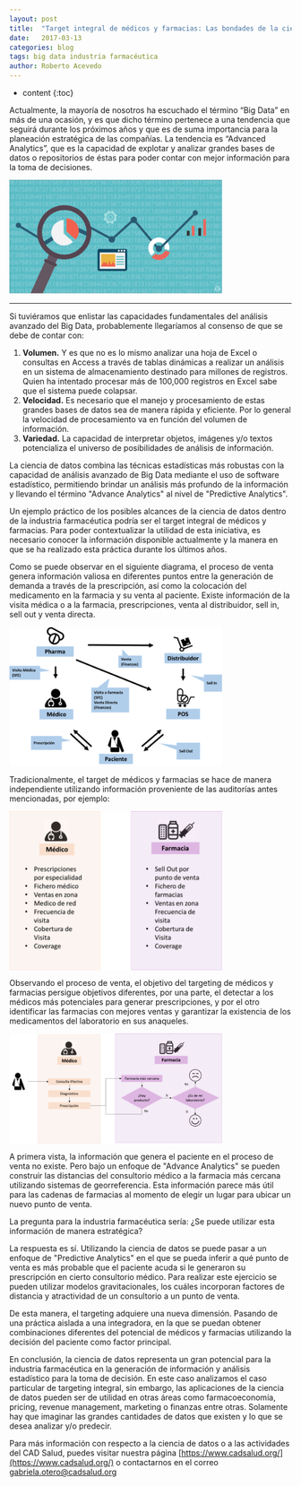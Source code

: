 ```yaml
---
layout: post
title:  "Target integral de médicos y farmacias: Las bondades de la ciencia de datos en la industria farmacéutica"
date:   2017-03-13
categories: blog
tags: big data industria farmacéutica
author: Roberto Acevedo
---
```

* content
{:toc}

Actualmente, la mayoría de nosotros ha escuchado el término “Big Data” en más de una ocasión, y es que dicho término pertenece a una tendencia que seguirá durante los próximos años y que es de suma importancia para la planeación estratégica de las compañías. La tendencia es “Advanced Analytics”, que es la capacidad de explotar y analizar grandes bases de datos o repositorios de éstas para poder contar con mejor información para la toma de decisiones.

<img src="/images-post/20170313target_integral/01_logo.png" width="380" align="midle"> 




---- 

Si tuviéramos que enlistar las capacidades fundamentales del análisis avanzado del Big Data, probablemente llegaríamos al consenso de que se debe de contar con:
1. **Volumen.** Y es que no es lo mismo analizar una hoja de Excel o consultas en Access a través de tablas dinámicas a realizar un análisis en un sistema de almacenamiento destinado para millones de registros. Quien ha intentado procesar más de 100,000 registros en Excel sabe que el sistema puede colapsar.
2. **Velocidad.** Es necesario que el manejo y procesamiento de estas grandes bases de datos sea de manera rápida y eficiente. Por lo general la velocidad de procesamiento va en función del volumen de información.
3. **Variedad.** La capacidad de interpretar objetos, imágenes y/o textos potencializa el universo de posibilidades de análisis de información.


La ciencia de datos combina las técnicas estadísticas más robustas con la capacidad de análisis avanzado de Big Data mediante el uso de software estadístico, permitiendo brindar un análisis más profundo de la información y llevando el término "Advance Analytics" al nivel de "Predictive Analytics".

Un ejemplo práctico de los posibles alcances de la ciencia de datos dentro de la industria farmacéutica podría ser el target integral de médicos y farmacias. Para poder contextualizar la utilidad de esta iniciativa, es necesario conocer la información disponible actualmente y la manera en que se ha realizado esta práctica durante los últimos años.

Como se puede observar en el siguiente diagrama, el proceso de venta genera información valiosa en diferentes puntos entre la generación de demanda a través de la prescripción, así como la colocación del medicamento en la farmacia y su venta al paciente. Existe información de la visita médica o a la farmacia, prescripciones, venta al distribuidor, sell in, sell out y venta directa.

<img src="/images-post/20170313target_integral/02_diagrama.png" width="380" align="middle"> 


Tradicionalmente, el target de médicos y farmacias se hace de manera independiente utilizando información proveniente de las auditorías antes mencionadas, por ejemplo:

<img src="/images-post/20170313target_integral/03_rel1.png" width="380" align="middle"> 

Observando el proceso de venta, el objetivo del targeting de médicos y farmacias persigue objetivos diferentes, por una parte, el detectar a los médicos más potenciales para generar prescripciones, y por el otro identificar las farmacias con mejores ventas y garantizar la existencia de los medicamentos del laboratorio en sus anaqueles.

<img src="/images-post/20170313target_integral/04_rel2.png" width="380" align="middle"> 

A primera vista, la información que genera el paciente en el proceso de venta no existe. Pero bajo un enfoque de "Advance Analytics" se pueden construir las distancias del consultorio médico a la farmacia más cercana utilizando sistemas de georreferencia. Esta información parece más útil para las cadenas de farmacias al momento de elegir un lugar para ubicar un nuevo punto de venta.

La pregunta para la industria farmacéutica sería: ¿Se puede utilizar esta información de manera estratégica?

La respuesta es sí. Utilizando la ciencia de datos se puede pasar a un enfoque de "Predictive Analytics" en el que se pueda inferir a qué punto de venta es más probable que el paciente acuda si le generaron su prescripción en cierto consultorio médico. Para realizar este ejercicio se pueden utilizar modelos gravitacionales, los cuáles incorporan factores de distancia y atractividad de un consultorio a un punto de venta.

De esta manera, el targeting adquiere una nueva dimensión. Pasando de una práctica aislada a una integradora, en la que se puedan obtener combinaciones diferentes del potencial de médicos y farmacias utilizando la decisión del paciente como factor principal.

En conclusión, la ciencia de datos representa un gran potencial para la industria farmacéutica en la generación de información y análisis estadístico para la toma de decisión. En este caso analizamos el caso particular de targeting integral, sin embargo, las aplicaciones de la ciencia de datos pueden ser de utilidad en otras áreas como farmacoeconomía, pricing, revenue management, marketing o finanzas entre otras. Solamente hay que imaginar las grandes cantidades de datos que existen y lo que se desea analizar y/o predecir.

Para más información con respecto a la ciencia de datos o a las actividades del CAD Salud, puedes visitar nuestra página [https://www.cadsalud.org/](https://www.cadsalud.org/) o contactarnos en el correo gabriela.otero@cadsalud.org




